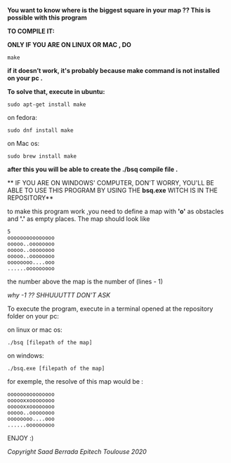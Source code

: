 **You want to know where is the biggest square in your map ?? 
This is possible with this program**

**TO COMPILE IT:**

**ONLY IF YOU ARE ON LINUX OR MAC , DO**
```
make
```
**if it doesn’t work, it's probably because make command is not installed on your pc .**

**To solve that, execute in ubuntu:**
```
sudo apt-get install make
```
on fedora:
```
sudo dnf install make
```
on Mac os:
```
sudo brew install make
```

**after this you will be able to create the ./bsq compile file .**

** IF YOU ARE ON WINDOWS' COMPUTER, DON'T WORRY, YOU'LL BE ABLE TO USE THIS PROGRAM BY USING THE **bsq.exe** WITCH IS IN THE REPOSITORY**

to make this program work ,you need to define a map with **'o'** as obstacles and **'.'** as empty places.
The map should look like 
```
5
ooooooooooooooo
ooooo..oooooooo
ooooo..oooooooo
ooooo..oooooooo
oooooooo....ooo
......ooooooooo
```
the number above the map is the number of (lines - 1)

*why -1 ?? SHHUUUTTT DON'T ASK* 

To execute the program, execute in a terminal opened at the repository folder on your pc:

on linux or mac os:
```
./bsq [filepath of the map]
```
on windows:
```
./bsq.exe [filepath of the map]
```

for exemple, the resolve of this map would be :
```
ooooooooooooooo
oooooxxoooooooo
oooooxxoooooooo
ooooo..oooooooo
oooooooo....ooo
......ooooooooo
```
ENJOY :)

*Copyright Saad Berrada Epitech Toulouse 2020*

